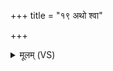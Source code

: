 +++
title = "१९ अथो श्वा"

+++
<details><summary>मूलम् (VS)</summary>

अथो॒ श्वा अस्थि॑रो भवन् ॥
</details>